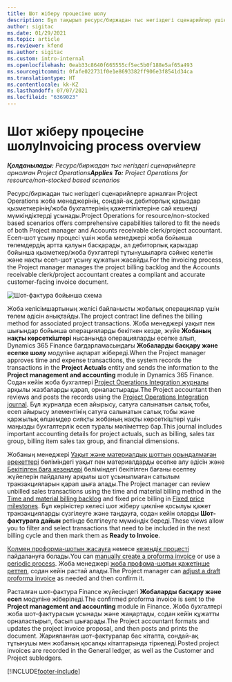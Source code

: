 ```yaml
---
title: Шот жіберу процесіне шолу
description: Бұл тақырып ресурс/биржадан тыс негіздегі сценарийлер үшін Project Operations жүйесіндегі есеп-шот ұсынудың процестік шолуын ұсынады.
author: sigitac
ms.date: 01/29/2021
ms.topic: article
ms.reviewer: kfend
ms.author: sigitac
ms.custom: intro-internal
ms.openlocfilehash: 0eab33c8640f665555cf5ec5b0f188e5af65a493
ms.sourcegitcommit: 0fafe022731f0e1e8693382ff906e3f8541d34ca
ms.translationtype: HT
ms.contentlocale: kk-KZ
ms.lasthandoff: 07/07/2021
ms.locfileid: "6369023"
---
```

# <a name="invoicing-process-overview"></a><span data-ttu-id="308b5-103">Шот жіберу процесіне шолу</span><span class="sxs-lookup"><span data-stu-id="308b5-103">Invoicing process overview</span></span>

<span data-ttu-id="308b5-104">_**Қолданылады:** Ресурс/биржадан тыс негіздегі сценарийлерге арналған Project Operations_</span><span class="sxs-lookup"><span data-stu-id="308b5-104">_**Applies To:** Project Operations for resource/non-stocked based scenarios_</span></span>

<span data-ttu-id="308b5-105">Ресурс/биржадан тыс негіздегі сценарийлерге арналған Project Operations жоба менеджерінің, сондай-ақ дебиторлық қарыздар қызметкерінің/жоба бухгалтерінің қажеттіліктеріне сай кешенді мүмкіндіктерді ұсынады.</span><span class="sxs-lookup"><span data-stu-id="308b5-105">Project Operations for resource/non-stocked based scenarios offers comprehensive capabilities tailored to fit the needs of both Project manager and Accounts receivable clerk/project accountant.</span></span> <span data-ttu-id="308b5-106">Есеп-шот ұсыну процесі үшін жоба менеджері жоба бойынша төлемдердің артта қалуын басқарады, ал дебиторлық қарыздар бойынша қызметкер/жоба бухгалтері тұтынушыларға сәйкес келетін және нақты есеп-шот ұсыну құжатын жасайды.</span><span class="sxs-lookup"><span data-stu-id="308b5-106">For the invoicing process, the Project manager manages the project billing backlog and the Accounts receivable clerk/project accountant creates a compliant and accurate customer-facing invoice document.</span></span>

![Шот-фактура бойынша схема](./media/invoicing-flow.png)

<span data-ttu-id="308b5-108">Жоба келісімшартының желісі байланысты жобалық операциялар үшін төлем әдісін анықтайды.</span><span class="sxs-lookup"><span data-stu-id="308b5-108">The project contract line defines the billing method for associated project transactions.</span></span> <span data-ttu-id="308b5-109">Жоба менеджері уақыт пен шығындар бойынша операцияларды бекіткен кезде, жүйе **Жобаның нақты көрсеткіштері** нысанында операцияларды есепке алып, Dynamics 365 Finance бағдарламасындағы **Жобаларды басқару және есепке шолу** модуліне ақпарат жібереді.</span><span class="sxs-lookup"><span data-stu-id="308b5-109">When the Project manager approves time and expense transactions, the system records the transactions in the **Project Actuals** entity and sends the information to the **Project management and accounting** module in Dynamics 365 Finance.</span></span> <span data-ttu-id="308b5-110">Содан кейін жоба бухгалтері [Project Operations Integration журналы](../project-accounting/project-operations-integration-journal.md) арқылы жазбаларды қарап, орналастырады.</span><span class="sxs-lookup"><span data-stu-id="308b5-110">The Project accountant then reviews and posts the records using the [Project Operations Integration journal](../project-accounting/project-operations-integration-journal.md).</span></span> <span data-ttu-id="308b5-111">Бұл журналда есеп айырысу, сатуға салынатын салық тобы, есеп айырысу элементінің сатуға салынатын салық тобы және қаржылық өлшемдер сияқты жобаның нақты көрсеткіштері үшін маңызды бухгалтерлік есеп туралы мәліметтер бар.</span><span class="sxs-lookup"><span data-stu-id="308b5-111">This journal includes important accounting details for project actuals, such as billing, sales tax group, billing item sales tax group, and financial dimensions.</span></span>

<span data-ttu-id="308b5-112">Жобаның менеджері [Уақыт және материалдық шоттың орындалмаған әрекеттері](../proforma-invoicing/manage-billing-backlog.md#time-and-material-billing-backlog) бөліміндегі уақыт пен материалдарды есепке алу әдісін және [Бекітілген баға кезеңдері](../proforma-invoicing/manage-billing-backlog.md#fixed-price-milestones) бөліміндегі бекітілген бағаны есептеу жүйелерін пайдалану арқылы шот ұсынылмаған сатылым транзакцияларын қарап шыға алады.</span><span class="sxs-lookup"><span data-stu-id="308b5-112">The Project manager can review unbilled sales transactions using the time and material billing method in the [Time and material billing backlog](../proforma-invoicing/manage-billing-backlog.md#time-and-material-billing-backlog) and fixed price billing in [Fixed price milestones](../proforma-invoicing/manage-billing-backlog.md#fixed-price-milestones).</span></span> <span data-ttu-id="308b5-113">Бұл көріністер келесі шот жіберу цикліне қосылуы қажет транзакцияларды сүзгілеуге және таңдауға, содан кейін оларды **Шот-фактураға дайын** ретінде белгілеуге мүмкіндік береді.</span><span class="sxs-lookup"><span data-stu-id="308b5-113">These views allow you to filter and select transactions that need to be included in the next billing cycle and then mark them as **Ready to Invoice**.</span></span>

<span data-ttu-id="308b5-114">[Қолмен проформа-шотын жасауға](../proforma-invoicing/create-manual-proforma-invoice.md) немесе [кезеңдік процесті](../proforma-invoicing/configure-automated-invoice-creation.md) пайдалануға болады.</span><span class="sxs-lookup"><span data-stu-id="308b5-114">You can [manually create a proforma invoice](../proforma-invoicing/create-manual-proforma-invoice.md) or use a [periodic process](../proforma-invoicing/configure-automated-invoice-creation.md).</span></span> <span data-ttu-id="308b5-115">Жоба менеджері [жоба профома-шотын қажетінше реттеп](../proforma-invoicing/manage-proforma-invoice.md), содан кейін растай алады.</span><span class="sxs-lookup"><span data-stu-id="308b5-115">The Project manager can [adjust a draft proforma invoice](../proforma-invoicing/manage-proforma-invoice.md) as needed and then confirm it.</span></span>

<span data-ttu-id="308b5-116">Расталған шот-фактура Finance жүйесіндегі **Жобаларды басқару және есеп** модуліне жіберіледі.</span><span class="sxs-lookup"><span data-stu-id="308b5-116">The confirmed proforma invoice is sent to the **Project management and accounting** module in Finance.</span></span> <span data-ttu-id="308b5-117">Жоба бухгалтері жоба шот-фактурасын ұсынады және жаңартады, содан кейін құжатты орналастырып, басып шығарады.</span><span class="sxs-lookup"><span data-stu-id="308b5-117">The Project accountant formats and updates the project invoice proposal, and then posts and prints the document.</span></span> <span data-ttu-id="308b5-118">Жарияланған шот-фактуралар бас кітапта, сондай-ақ тұтынушы мен жобаның қосалқы кітаптарында тіркеледі.</span><span class="sxs-lookup"><span data-stu-id="308b5-118">Posted project invoices are recorded in the General ledger, as well as the Customer and Project subledgers.</span></span>


[!INCLUDE[footer-include](../includes/footer-banner.md)]